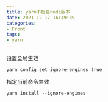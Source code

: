 ```yaml
---
title: yarn不检查node版本
date: 2021-12-17 16:49:39
categories:
- Front
tags:
- yarn
---
```


设置全局生效
```
yarn config set ignore-engines true
```

指定当前命令生效
```
yarn install --ignore-engines
```
